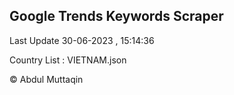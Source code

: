 

## Google Trends Keywords Scraper 
 
Last Update 30-06-2023 , 15:14:36

Country List :
VIETNAM.json



© Abdul Muttaqin 
